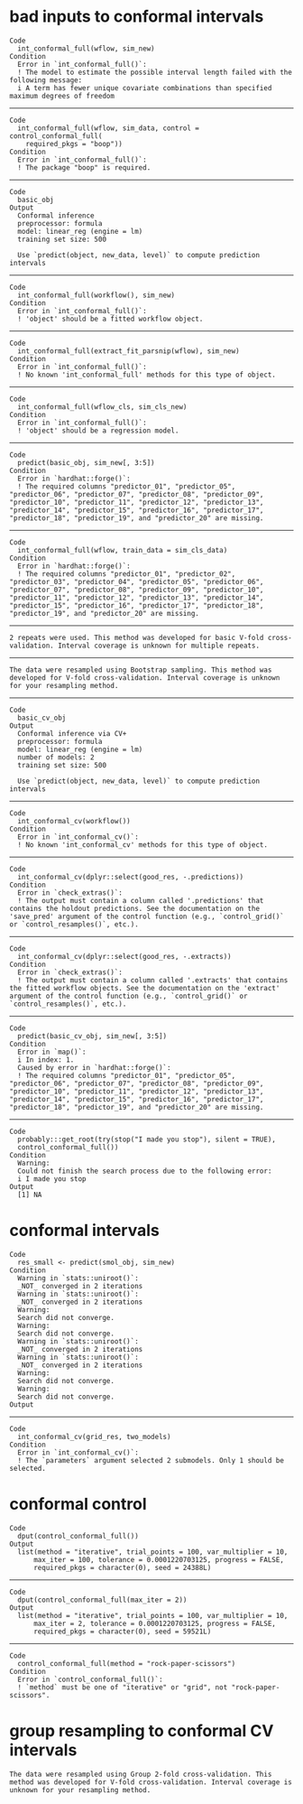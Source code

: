 # bad inputs to conformal intervals

    Code
      int_conformal_full(wflow, sim_new)
    Condition
      Error in `int_conformal_full()`:
      ! The model to estimate the possible interval length failed with the following message:
      i A term has fewer unique covariate combinations than specified maximum degrees of freedom

---

    Code
      int_conformal_full(wflow, sim_data, control = control_conformal_full(
        required_pkgs = "boop"))
    Condition
      Error in `int_conformal_full()`:
      ! The package "boop" is required.

---

    Code
      basic_obj
    Output
      Conformal inference
      preprocessor: formula 
      model: linear_reg (engine = lm) 
      training set size: 500 
      
      Use `predict(object, new_data, level)` to compute prediction intervals

---

    Code
      int_conformal_full(workflow(), sim_new)
    Condition
      Error in `int_conformal_full()`:
      ! 'object' should be a fitted workflow object.

---

    Code
      int_conformal_full(extract_fit_parsnip(wflow), sim_new)
    Condition
      Error in `int_conformal_full()`:
      ! No known 'int_conformal_full' methods for this type of object.

---

    Code
      int_conformal_full(wflow_cls, sim_cls_new)
    Condition
      Error in `int_conformal_full()`:
      ! 'object' should be a regression model.

---

    Code
      predict(basic_obj, sim_new[, 3:5])
    Condition
      Error in `hardhat::forge()`:
      ! The required columns "predictor_01", "predictor_05", "predictor_06", "predictor_07", "predictor_08", "predictor_09", "predictor_10", "predictor_11", "predictor_12", "predictor_13", "predictor_14", "predictor_15", "predictor_16", "predictor_17", "predictor_18", "predictor_19", and "predictor_20" are missing.

---

    Code
      int_conformal_full(wflow, train_data = sim_cls_data)
    Condition
      Error in `hardhat::forge()`:
      ! The required columns "predictor_01", "predictor_02", "predictor_03", "predictor_04", "predictor_05", "predictor_06", "predictor_07", "predictor_08", "predictor_09", "predictor_10", "predictor_11", "predictor_12", "predictor_13", "predictor_14", "predictor_15", "predictor_16", "predictor_17", "predictor_18", "predictor_19", and "predictor_20" are missing.

---

    2 repeats were used. This method was developed for basic V-fold cross-validation. Interval coverage is unknown for multiple repeats.

---

    The data were resampled using Bootstrap sampling. This method was developed for V-fold cross-validation. Interval coverage is unknown for your resampling method.

---

    Code
      basic_cv_obj
    Output
      Conformal inference via CV+
      preprocessor: formula 
      model: linear_reg (engine = lm) 
      number of models: 2 
      training set size: 500 
      
      Use `predict(object, new_data, level)` to compute prediction intervals

---

    Code
      int_conformal_cv(workflow())
    Condition
      Error in `int_conformal_cv()`:
      ! No known 'int_conformal_cv' methods for this type of object.

---

    Code
      int_conformal_cv(dplyr::select(good_res, -.predictions))
    Condition
      Error in `check_extras()`:
      ! The output must contain a column called '.predictions' that contains the holdout predictions. See the documentation on the 'save_pred' argument of the control function (e.g., `control_grid()` or `control_resamples()`, etc.).

---

    Code
      int_conformal_cv(dplyr::select(good_res, -.extracts))
    Condition
      Error in `check_extras()`:
      ! The output must contain a column called '.extracts' that contains the fitted workflow objects. See the documentation on the 'extract' argument of the control function (e.g., `control_grid()` or `control_resamples()`, etc.).

---

    Code
      predict(basic_cv_obj, sim_new[, 3:5])
    Condition
      Error in `map()`:
      i In index: 1.
      Caused by error in `hardhat::forge()`:
      ! The required columns "predictor_01", "predictor_05", "predictor_06", "predictor_07", "predictor_08", "predictor_09", "predictor_10", "predictor_11", "predictor_12", "predictor_13", "predictor_14", "predictor_15", "predictor_16", "predictor_17", "predictor_18", "predictor_19", and "predictor_20" are missing.

---

    Code
      probably:::get_root(try(stop("I made you stop"), silent = TRUE),
      control_conformal_full())
    Condition
      Warning:
      Could not finish the search process due to the following error:
      i I made you stop
    Output
      [1] NA

# conformal intervals

    Code
      res_small <- predict(smol_obj, sim_new)
    Condition
      Warning in `stats::uniroot()`:
      _NOT_ converged in 2 iterations
      Warning in `stats::uniroot()`:
      _NOT_ converged in 2 iterations
      Warning:
      Search did not converge.
      Warning:
      Search did not converge.
      Warning in `stats::uniroot()`:
      _NOT_ converged in 2 iterations
      Warning in `stats::uniroot()`:
      _NOT_ converged in 2 iterations
      Warning:
      Search did not converge.
      Warning:
      Search did not converge.
    Output
      

---

    Code
      int_conformal_cv(grid_res, two_models)
    Condition
      Error in `int_conformal_cv()`:
      ! The `parameters` argument selected 2 submodels. Only 1 should be selected.

# conformal control

    Code
      dput(control_conformal_full())
    Output
      list(method = "iterative", trial_points = 100, var_multiplier = 10, 
          max_iter = 100, tolerance = 0.0001220703125, progress = FALSE, 
          required_pkgs = character(0), seed = 24388L)

---

    Code
      dput(control_conformal_full(max_iter = 2))
    Output
      list(method = "iterative", trial_points = 100, var_multiplier = 10, 
          max_iter = 2, tolerance = 0.0001220703125, progress = FALSE, 
          required_pkgs = character(0), seed = 59521L)

---

    Code
      control_conformal_full(method = "rock-paper-scissors")
    Condition
      Error in `control_conformal_full()`:
      ! `method` must be one of "iterative" or "grid", not "rock-paper-scissors".

# group resampling to conformal CV intervals

    The data were resampled using Group 2-fold cross-validation. This method was developed for V-fold cross-validation. Interval coverage is unknown for your resampling method.

